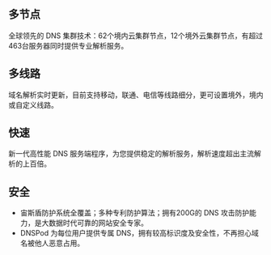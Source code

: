 ## 多节点

全球领先的 DNS 集群技术：62个境内云集群节点，12个境外云集群节点，有超过463台服务器同时提供专业解析服务。

## 多线路

域名解析实时更新，目前支持移动，联通、电信等线路细分，更可设置境外，境内或自定义线路。

## 快速

新一代高性能 DNS 服务端程序，为您提供稳定的解析服务，解析速度超出主流解析的上百倍。

## 安全

- 宙斯盾防护系统全覆盖；多种专利防护算法；拥有200G的 DNS 攻击防护能力，是大数据时代可靠的网站安全专家。
- DNSPod 为每位用户提供专属 DNS，拥有较高标识度及安全性，不再担心域名被他人恶意占用。






